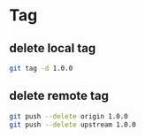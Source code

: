 # Tag

## delete local tag
```sh
git tag -d 1.0.0
```

## delete remote tag
```sh
git push --delete origin 1.0.0
git push --delete upstream 1.0.0
```
